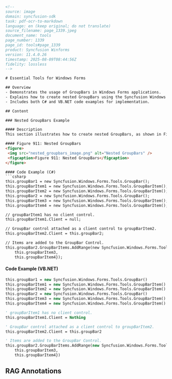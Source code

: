 ```html
<!--
source: image
domain: syncfusion-sdk
task: pdf-ocr-to-markdown
language: en (keep original; do not translate)
source_filename: page_1339.jpeg
document_name: tools
page_number: 1339
page_id: tools#page_1339
product: Syncfusion Winforms
version: 11.4.0.26
timestamp: 2025-08-09T08:44:56Z
fidelity: lossless
-->

# Essential Tools for Windows Forms

## Overview
- Demonstrates the usage of GroupBars in Windows Forms applications.
- Explains how to create nested GroupBars using the Syncfusion Windows Forms library.
- Includes both C# and VB.NET code examples for implementation.

## Content

### Nested GroupBars Example

#### Description
This section illustrates how to create nested GroupBars, as shown in Figure 911.

#### Figure 911: Nested GroupBars
<figure>
 <img src="nested_groupbars_image.png" alt="Nested GroupBars" />
 <figcaption>Figure 911: Nested GroupBars</figcaption>
</figure>

#### Code Example (C#)
```csharp
this.groupBar1 = new Syncfusion.Windows.Forms.Tools.GroupBar();
this.groupBarItem1 = new Syncfusion.Windows.Forms.Tools.GroupBarItem();
this.groupBarItem2 = new Syncfusion.Windows.Forms.Tools.GroupBarItem();
this.groupBar2 = new Syncfusion.Windows.Forms.Tools.GroupBar();
this.groupBarItem3 = new Syncfusion.Windows.Forms.Tools.GroupBarItem();
this.groupBarItem4 = new Syncfusion.Windows.Forms.Tools.GroupBarItem();

// groupBarItem1 has no client control.
this.groupBarItem1.Client = null;

// GroupBar control attached as a client control to groupBarItem2.
this.groupBarItem2.Client = this.groupBar2;

// Items are added to the GroupBar Control.
this.groupBar2.GroupBarItems.AddRange(new Syncfusion.Windows.Forms.Tools.GroupBarItem[] {
    this.groupBarItem3,
    this.groupBarItem4});
```

#### Code Example (VB.NET)
```vb
this.groupBar1 = new Syncfusion.Windows.Forms.Tools.GroupBar()
this.groupBarItem1 = new Syncfusion.Windows.Forms.Tools.GroupBarItem()
this.groupBarItem2 = new Syncfusion.Windows.Forms.Tools.GroupBarItem()
this.groupBar2 = new Syncfusion.Windows.Forms.Tools.GroupBar()
this.groupBarItem3 = new Syncfusion.Windows.Forms.Tools.GroupBarItem()
this.groupBarItem4 = new Syncfusion.Windows.Forms.Tools.GroupBarItem()

' groupBarItem1 has no client control.
this.groupBarItem1.Client = Nothing

' GroupBar control attached as a client control to groupBarItem2.
this.groupBarItem2.Client = this.groupBar2

' Items are added to the GroupBar Control.
this.groupBar2.GroupBarItems.AddRange(new Syncfusion.Windows.Forms.Tools.GroupBarItem() {
    this.groupBarItem3,
    this.groupBarItem4})
```

## RAG Annotations
<!-- tags: [syncfusion, windows forms, groupbar, nested groupbars, c#, vb.net] keywords: [GroupBar, GroupBarItem, nested, Syncfusion Windows Forms, tools, C#, VB.NET] -->
```